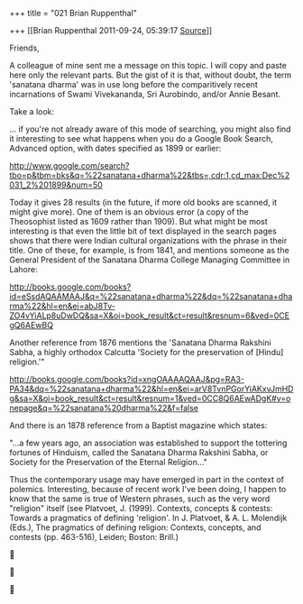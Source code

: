 +++
title = "021 Brian Ruppenthal"

+++
[[Brian Ruppenthal	2011-09-24, 05:39:17 [Source](https://groups.google.com/g/samskrita/c/4iauhWc1SZE)]]



Friends,  

  

A colleague of mine sent me a message on this topic. I will copy and paste here only the relevant parts. But the gist of it is that, without doubt, the term 'sanatana dharma' was in use long before the comparitively recent incarnations of Swami Vivekananda, Sri Aurobindo, and/or Annie Besant.

  

Take a look:

  

 ... if you're not already aware of this mode of searching, you might also find it interesting to see what happens when you do a Google Book Search, Advanced option, with dates specified as 1899 or earlier:

  
<http://www.google.com/search?tbo=p&tbm=bks&q=%22sanatana+dharma%22&tbs=,cdr:1,cd_max:Dec%2031_2%201899&num=50>

  
Today it gives 28 results (in the future, if more old books are scanned, it might give more). One of them is an obvious error (a copy of the Theosophist listed as 1609 rather than 1909). But what might be most interesting is that even the little bit of text displayed in the search pages shows that there were Indian cultural organizations with the phrase in their title. One of these, for example, is from 1841, and mentions someone as the General President of the Sanatana Dharma College Managing Committee in Lahore:

  
<http://books.google.com/books?id=eSsdAQAAMAAJ&q=%22sanatana+dharma%22&dq=%22sanatana+dharma%22&hl=en&ei=abJ8Tv-ZO4vYiALp8uDwDQ&sa=X&oi=book_result&ct=result&resnum=6&ved=0CEgQ6AEwBQ>

  
Another reference from 1876 mentions the 'Sanatana Dharma Rakshini Sabha, a highly orthodox Calcutta 'Society for the preservation of \[Hindu\] religion.'"

  
<http://books.google.com/books?id=xngOAAAAQAAJ&pg=RA3-PA34&dq=%22sanatana+dharma%22&hl=en&ei=arV8TvnPGorYiAKxvJmHDg&sa=X&oi=book_result&ct=result&resnum=1&ved=0CC8Q6AEwADgK#v=onepage&q=%22sanatana%20dharma%22&f=false>  
  
And there is an 1878 reference from a Baptist magazine which states:

  
"...a few years ago, an association was established to support the tottering fortunes of Hinduism, called the Sanatana Dharma Rakshini Sabha, or Society for the Preservation of the Eternal Religion..."

  
Thus the contemporary usage may have emerged in part in the context of polemics. Interesting, because of recent work I've been doing, I happen to know that the same is true of Western phrases, such as the very word "religion" itself (see Platvoet, J. (1999). Contexts, concepts & contests: Towards a pragmatics of defining 'religion'. In J. Platvoet, & A. L. Molendijk (Eds.), The pragmatics of defining religion: Contexts, concepts, and contests (pp. 463-516), Leiden; Boston: Brill.)  
  
 

  







